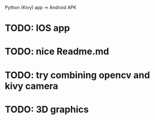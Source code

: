 Python (Kivy) app -> Android APK

# TODO: IOS app
# TODO: nice Readme.md
# TODO: try combining opencv and kivy camera
# TODO: 3D graphics
